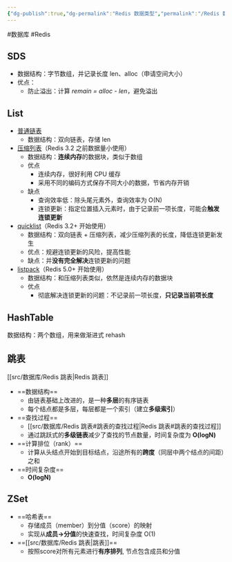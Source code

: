 ```yaml
---
{"dg-publish":true,"dg-permalink":"Redis 数据类型","permalink":"/Redis 数据类型/"}
---
```



#数据库 #Redis 

## SDS

- 数据结构：字节数组，并记录长度 len、alloc（申请空间大小）
- 优点：
	- 防止溢出：计算 *remain = alloc - len*，避免溢出

## List

- [普通链表](obsidian://open?vault=%E7%AC%94%E8%AE%B0&file=src%2Funarchived%2FRedis%20List%20%E9%93%BE%E8%A1%A8)
	- 数据结构：双向链表，存储 len
- [压缩列表](obsidian://open?vault=%E7%AC%94%E8%AE%B0&file=src%2Funarchived%2FRedis%20ziplist%20%E5%8E%8B%E7%BC%A9%E5%88%97%E8%A1%A8)（Redis 3.2 之前数据量小使用）
	- 数据结构：**连续内存**的数据块，类似于数组
	- 优点
		- 连续内存，很好利用 CPU 缓存
		- 采用不同的编码方式保存不同大小的数据，节省内存开销
	- 缺点
		- 查询效率低：除头尾元素外，查询效率为 O(N)
		- 连锁更新：指定位置插入元素时，由于记录前一项长度，可能会**触发连锁更新**
- [quicklist](obsidian://open?vault=%E7%AC%94%E8%AE%B0&file=src%2Funarchived%2FRedis%20quicklist)（Redis 3.2+ 开始使用）
	- 数据结构：双向链表 + 压缩列表，减少压缩列表的长度，降低连锁更新发生
	- 优点：规避连锁更新的风险，提高性能
	- 缺点：并**没有完全解决**连锁更新的问题
- [listpack](obsidian://open?vault=%E7%AC%94%E8%AE%B0&file=src%2Funarchived%2FRedis%20listpack)（Redis 5.0+ 开始使用）
	- 数据结构：和压缩列表类似，依然是连续内存的数据块
	- 优点
		- 彻底解决连锁更新的问题：不记录前一项长度，**只记录当前项长度**

## HashTable

数据结构：两个数组，用来做渐进式 rehash

## 跳表

[[src/数据库/Redis 跳表\|Redis 跳表]]

- ==数据结构==
	- 由链表基础上改进的，是一种**多层**的有序链表
	- 每个结点都是多层，每层都是一个索引（建立**多级索引**）
- ==查找过程==
	- [[src/数据库/Redis 跳表#跳表的查找过程\|Redis 跳表#跳表的查找过程]]
	- 通过跳跃式的**多级链表**减少了查找的节点数量，时间复杂度为 **O(logN)**
- ==计算排位（rank）==
	- 计算从头结点开始到目标结点，沿途所有的**跨度**（同层中两个结点的间距）之和
- ==时间复杂度==
	- **O(logN)**

## ZSet

- ==哈希表==
	- 存储成员（member）到分值（score）的映射
	- 实现从**成员->分值**的快速查找，时间复杂度 O(1)
- ==[[src/数据库/Redis 跳表\|跳表]]==
	- 按照score对所有元素进行**有序排列**, 节点包含成员和分值